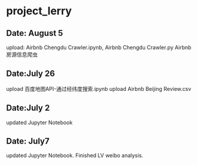 # project_lerry

## Date: August 5
upload: Airbnb Chengdu Crawler.ipynb, Airbnb Chengdu Crawler.py
Airbnb房源信息爬虫

## Date:July 26
upload 百度地图API-通过经纬度搜索.ipynb
upload Airbnb Beijing Review.csv

## Date:July 2

updated Jupyter Notebook

## Date: July7

updated Jupyter Notebook. Finished LV weibo analysis.
